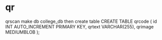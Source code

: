 # qr
qrscan
make db college_db
then create table
CREATE TABLE qrcode (
    id INT AUTO_INCREMENT PRIMARY KEY,
    qrtext VARCHAR(255),
    qrimage MEDIUMBLOB
);


